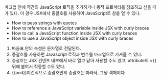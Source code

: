 마크업 안에 약간의 JavaScript 로직을 추가하거나 동적 프로퍼티를 참조하고 싶을 때가 있다. 이 경우 JSX에서 중괄호를 사용하여 JavaScript로 창을 열 수 있다.

- How to pass strings with quotes
- How to reference a JavaScript variable inside JSX with curly braces
- How to call a JavaScript function inside JSX with curly braces
- How to use a JavaScript object inside JSX with curly braces

1. 따옴표 안의 속성은 문자열로 전달된다.
2. 중괄호를 사용하면 Javascript 로직과 변수를 마크업으로 가져올 수 있다.
3. 중괄호는 JSX 컨텐츠 내부에서 바로 열고 닫아 사용할 수도 있고, attribute의 ={} 뒤에 붙여서 작동할 수도 있다.
4. {{and}}이런식으로 중괄호안의 중괄호는 따라서, 그냥 객체이다.